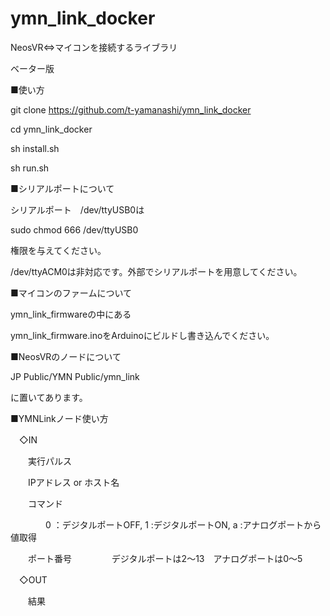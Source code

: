 # ymn_link_docker
NeosVR⇔マイコンを接続するライブラリ

ベーター版

■使い方
  
  git clone https://github.com/t-yamanashi/ymn_link_docker
  
  cd ymn_link_docker
  
  sh install.sh

  sh run.sh

■シリアルポートについて

  シリアルポート　/dev/ttyUSB0は

  sudo chmod 666 /dev/ttyUSB0

  権限を与えてください。
  
  /dev/ttyACM0は非対応です。外部でシリアルポートを用意してください。

■マイコンのファームについて

  ymn_link_firmwareの中にある

  ymn_link_firmware.inoをArduinoにビルドし書き込んでください。

■NeosVRのノードについて

  JP Public/YMN Public/ymn_link

  に置いてあります。

■YMNLinkノード使い方

　◇IN

　　実行パルス

　　IPアドレス or ホスト名

　　コマンド 

　　　　0 ：デジタルポートOFF, 1  :デジタルポートON,  a :アナログポートから値取得  

　　ポート番号
　
 　　　デジタルポートは2～13　アナログポートは0～5

　◇OUT

　　結果
